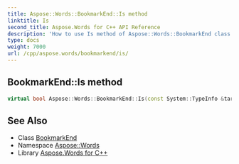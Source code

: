 ```yaml
---
title: Aspose::Words::BookmarkEnd::Is method
linktitle: Is
second_title: Aspose.Words for C++ API Reference
description: 'How to use Is method of Aspose::Words::BookmarkEnd class in C++.'
type: docs
weight: 7000
url: /cpp/aspose.words/bookmarkend/is/
---
```

## BookmarkEnd::Is method




```cpp
virtual bool Aspose::Words::BookmarkEnd::Is(const System::TypeInfo &target) const override
```

## See Also

* Class [BookmarkEnd](../)
* Namespace [Aspose::Words](../../)
* Library [Aspose.Words for C++](../../../)
